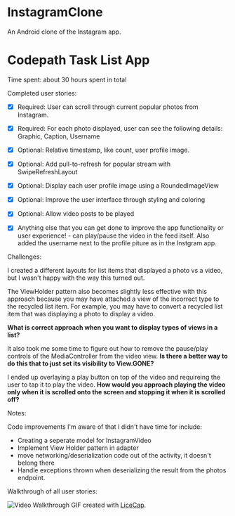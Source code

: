 # InstagramClone
An Android clone of the Instagram app.
# Codepath Task List App

Time spent: about 30 hours spent in total 

Completed user stories:

 * [x] Required: User can scroll through current popular photos from Instagram.
 * [x] Required: For each photo displayed, user can see the following details: Graphic, Caption, Username 
 * [x] Optional: Relative timestamp, like count, user profile image.
 * [x] Optional: Add pull-to-refresh for popular stream with SwipeRefreshLayout
 * [x] Optional: Display each user profile image using a RoundedImageView 
 * [x] Optional: Improve the user interface through styling and coloring
 * [x] Optional: Allow video posts to be played
 * [x] Anything else that you can get done to improve the app functionality or user experience! - can play/pause the video in the feed itself. Also added the username next to the profile piture as in the Instgram app.


Challenges:

I created a different layouts for list items that displayed a photo vs a video, but I wasn't happy with the way this turned out.

The ViewHolder pattern also becomes slightly less effective with this approach because you may have attached a view of the incorrect type to the recycled list item. For example, you may have to convert a recycled list item that was displaying a photo to display a video.

<b>What is correct approach when you want to display types of views in a list? </b>

It also took me some time to figure out how to remove the pause/play controls of the MediaController from the video view. 
<b>Is there a better way to do this that to just set its visibility to View.GONE?</b>

I ended up overlaying a play button on top of the video and requireing the user to tap it to play the video.
<b>How would you approach playing the video only when it is scrolled onto the screen and stopping it when it is scrolled off?</b>

Notes:

Code improvements I'm aware of that I didn't have time for include:
* Creating a seperate model for InstagramVideo 
* Implement View Holder pattern in adapter
* move networking/deserialization code out of the activity, it doesn't belong there
* Handle exceptions thrown when deserializing the result from the photos endpoint.

Walkthrough of all user stories:

![Video Walkthrough](https://github.com/nidhik/InstagramClone/blob/master/codepath-assignment-week1-android.gif)
GIF created with [LiceCap](http://www.cockos.com/licecap/).
